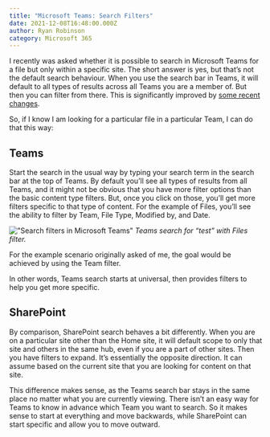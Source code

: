```yaml
---
title: "Microsoft Teams: Search Filters"
date: 2021-12-08T16:48:00.000Z
author: Ryan Robinson
category: Microsoft 365
---
```


I recently was asked whether it is possible to search in Microsoft Teams for a file but only within a specific site. The short answer is yes, but that’s not the default search behaviour. When you use the search bar in Teams, it will default to all types of results across all Teams you are a member of. But then you can filter from there. This is significantly improved by [some recent changes](https://techcommunity.microsoft.com/t5/microsoft-teams-blog/new-and-improved-search-results-experience-on-microsoft-teams/ba-p/3035064).

So, if I know I am looking for a particular file in a particular Team, I can do that this way:

## Teams

Start the search in the usual way by typing your search term in the search bar at the top of Teams. By default you’ll see all types of results from all Teams, and it might not be obvious that you have more filter options than the basic content type filters. But, once you click on those, you’ll get more filters specific to that type of content. For the example of Files, you’ll see the ability to filter by Team, File Type, Modified by, and Date.

!["Search filters in Microsoft Teams"](/assets/img/2021/12/Teams-Search-filters.png)
_Teams search for “test” with Files filter._

For the example scenario originally asked of me, the goal would be achieved by using the Team filter.

In other words, Teams search starts at universal, then provides filters to help you get more specific.

## SharePoint

By comparison, SharePoint search behaves a bit differently. When you are on a particular site other than the Home site, it will default scope to only that site and others in the same hub, even if you are a part of other sites. Then you have filters to expand. It’s essentially the opposite direction. It can assume based on the current site that you are looking for content on that site.

This difference makes sense, as the Teams search bar stays in the same place no matter what you are currently viewing. There isn’t an easy way for Teams to know in advance which Team you want to search. So it makes sense to start at everything and move backwards, while SharePoint can start specific and allow you to move outward.
